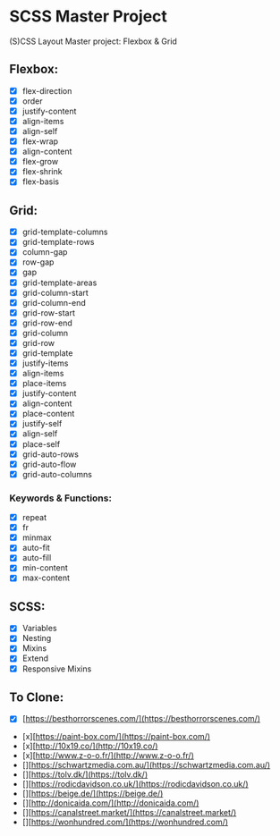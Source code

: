 # SCSS Master Project

(S)CSS Layout Master project: Flexbox & Grid

## Flexbox:

- [x] flex-direction
- [x] order
- [x] justify-content
- [x] align-items
- [x] align-self
- [x] flex-wrap
- [x] align-content
- [x] flex-grow
- [x] flex-shrink
- [x] flex-basis

## Grid:

- [x] grid-template-columns
- [x] grid-template-rows
- [x] column-gap
- [x] row-gap
- [x] gap
- [x] grid-template-areas
- [x] grid-column-start
- [x] grid-column-end
- [x] grid-row-start
- [x] grid-row-end
- [x] grid-column
- [x] grid-row
- [x] grid-template
- [x] justify-items
- [x] align-items
- [x] place-items
- [x] justify-content
- [x] align-content
- [x] place-content
- [x] justify-self
- [x] align-self
- [x] place-self
- [x] grid-auto-rows
- [x] grid-auto-flow
- [x] grid-auto-columns

### Keywords & Functions:

- [x] repeat
- [x] fr
- [x] minmax
- [x] auto-fit
- [x] auto-fill
- [x] min-content
- [x] max-content

## SCSS:

- [x] Variables
- [x] Nesting
- [x] Mixins
- [x] Extend
- [x] Responsive Mixins

## To Clone:

- [x] [https://besthorrorscenes.com/](https://besthorrorscenes.com/)
- [x][https://paint-box.com/](https://paint-box.com/)
- [x][http://10x19.co/](http://10x19.co/)
- [x][http://www.z-o-o.fr/](http://www.z-o-o.fr/)
- [][https://schwartzmedia.com.au/](https://schwartzmedia.com.au/)
- [][https://tolv.dk/](https://tolv.dk/)
- [][https://rodicdavidson.co.uk/](https://rodicdavidson.co.uk/)
- [][https://beige.de/](https://beige.de/)
- [][http://donicaida.com/](http://donicaida.com/)
- [][https://canalstreet.market/](https://canalstreet.market/)
- [][https://wonhundred.com/](https://wonhundred.com/)

